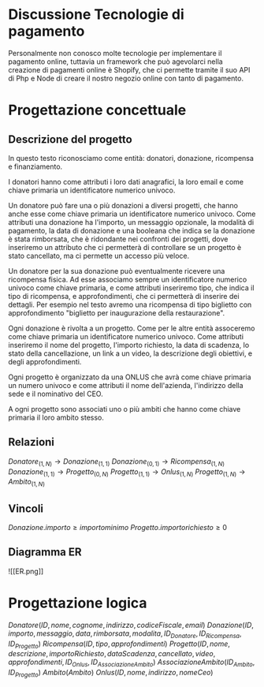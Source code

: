 # Discussione Tecnologie di pagamento

Personalmente non conosco molte tecnologie per implementare il pagamento online, tuttavia un framework che può agevolarci nella creazione di pagamenti online è Shopify, che ci permette tramite il suo API di Php e Node di creare il nostro negozio online con tanto di pagamento.

# Progettazione concettuale

## Descrizione del progetto
In questo testo riconosciamo come entità: donatori, donazione, ricompensa e finanziamento. 

I donatori hanno come attributi i loro dati anagrafici, la loro email e come chiave primaria un identificatore numerico univoco.

Un donatore può fare una o più donazioni a diversi progetti, che hanno anche esse come chiave primaria un identificatore numerico univoco. Come attributi una donazione ha l'importo, un messaggio opzionale, la modalità di pagamento, la data di donazione e una booleana che indica se la donazione è stata rimborsata, che è ridondante nei confronti dei progetti, dove inseriremo un attributo che ci permetterà di controllare se un progetto è stato cancellato, ma ci permette un accesso più veloce. 


Un donatore per la sua donazione può eventualmente ricevere una ricompensa fisica. Ad esse associamo sempre un identificatore numerico univoco come chiave primaria, e come attributi inseriremo tipo, che indica il tipo di ricompensa, e approfondimenti, che ci permetterà di inserire dei dettagli. Per esempio nel testo avremo una ricompensa di tipo biglietto con approfondimento "biglietto per inaugurazione della restaurazione".


Ogni donazione è rivolta a un progetto. Come per le altre entità assoceremo come chiave primaria un identificatore numerico univoco. Come attributi inseriremo il nome del progetto, l'importo richiesto, la data di scadenza, lo stato della cancellazione, un link a un video, la descrizione degli obiettivi, e degli approfondimenti.

Ogni progetto è organizzato da una ONLUS che avrà come chiave primaria un numero univoco e come attributi il nome dell'azienda, l'indirizzo della sede e il nominativo del CEO.

A ogni progetto sono associati uno o più ambiti che hanno come chiave primaria il loro ambito stesso.

## Relazioni

$Donatore_{(1,N)}\to Donazione_{(1,1)}$
$Donazione_{(0,1)}\to Ricompensa_{(1, N)}$
$Donazione_{(1,1)}\to Progetto_{(0,N)}$
$Progetto_{(1,1)}\to Onlus_{(1,N)}$
$Progetto_{(1,N)}\to Ambito_{(1,N)}$

## Vincoli

$Donazione.importo \geq importominimo$
$Progetto.importorichiesto \geq 0$

## Diagramma ER

![[ER.png]]
# Progettazione logica

$Donatore(ID, nome, cognome, indirizzo, codiceFiscale, email)$
$Donazione(ID,importo,messaggio,data,rimborsata,modalita,ID_{Donatore},ID_{Ricompensa},ID_{Progetto})$
$Ricompensa(ID,tipo,approfondimenti)$
$Progetto(ID,nome,descrizione,importoRichiesto,dataScadenza,cancellato,video,approfondimenti,ID_{Onlus},ID_{AssociazioneAmbito})$
$AssociazioneAmbito(ID_{Ambito},ID_{Progetto})$
$Ambito(Ambito)$
$Onlus(ID,nome,indirizzo,nomeCeo)$
